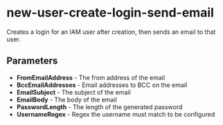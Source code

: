 # new-user-create-login-send-email

Creates a login for an IAM user after creation, then sends an email to that user.

## Parameters
 * **FromEmailAddress** - The from address of the email
 * **BccEmailAddresses** - Email addresses to BCC on the email
 * **EmailSubject** - The subject of the email
 * **EmailBody** - The body of the email
 * **PasswordLength** - The length of the generated password
 * **UsernameRegex** - Regex the username must match to be configured